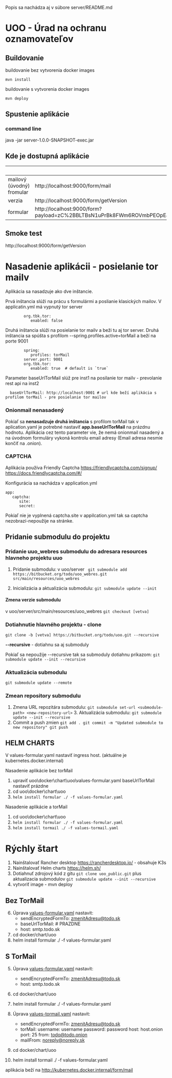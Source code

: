 Popis sa nachádza aj v súbore server/README.md

# UOO - Úrad na ochranu oznamovateľov #

## Buildovanie ##

buildovanie bez vytvorenia docker images

    mvn install 

buildovanie s vytvorenia docker images

    mvn deploy

## Spustenie aplikácie ##

### command line ###

java -jar server-1.0.0-SNAPSHOT-exec.jar


## Kde je dostupná aplikácie ##

|                           | url                                                                                                                                                                                      |
|---------------------------|------------------------------------------------------------------------------------------------------------------------------------------------------------------------------------------|
| mailový (úvodný) fromular | http://localhost:9000/form/mail                                                                                                                                                          |
| verzia                    | http://localhost:9000/form/getVersion                                                                                                                                                    |
| formular                  | http://localhost:9000/form?payload=zC%2BBLTBsN1uPrBk8FWm6ROVmbPEOpEJsHg39HtPzDB7iGyXI8FcSrrIpO0eCiIYUA5YPaSUfbH7j2aUMiglRXlOqsBrZFlyzLd8q3KTsAk3h0nISQA%3D%3D&nonce=DOoFY6pmXyz3C7I%2B   |


## Smoke test

http://localhost:9000/form/getVersion

# Nasadenie aplikácii - posielanie tor mailv

Aplikácia sa nasadzuje ako dve inštancie.

Prvá inštancia slúži na prácu s formulármi a poslianie klasických mailov.
V applicatin.yml má vypnutý tor server

            org.tbk.tor:
               enabled: false

Druhá inštancia slúži na posielanie tor mailv a beži tu aj tor server.
Druhá inštancia sa spúšta s profilom --spring.profiles.active=torMail
a beží na porte 9001

            spring:
               profiles: torMail
            server.port: 9001
            org.tbk.tor:
               enabled: true  # default is `true`

Parameter baseUrlTorMail slúž pre inst1 na posilanie tor mailv - prevolanie rest api na inst2

      baseUrlTorMail: http://localhost:9001 # url kde beží aplikácia s profilom torMail - pre posielanie tor mailov

### Onionmail nenasadený

Pokiaľ sa **nenasadzuje druhá inštancia** s profilom torMail tak v aplication.yaml je potrebné nastaviť **app.baseUrlTorMail** na prázdnu hodnotu.
Aplikácia cez tento parameter vie, že nemá onionmail nasadený a na úvodnom formuláry vykoná kontrolu email adresy (Email adresa nesmie končiť na .onion).

### CAPTCHA ###

Aplikácia používa Friendly Captcha
https://friendlycaptcha.com/signup/
https://docs.friendlycaptcha.com/#/

Konfigurácia sa nachádza v application.yml

```
app:
   captcha:
      site:
      secret:
```

Pokiaľ nie je vyplnená captcha.site v appilcation.yml tak sa captcha nezobrazí-nepoužije na stránke.

## Pridanie submodulu do projektu

### Pridanie uuo_webres submodulu do adresara resources hlavneho projektu uuo

1. Pridanie submodulu:
   v uoo/server
   ` git submodule add https://bitbucket.org/todo/uoo_webres.git src/main/resources/uoo_webres`

2. Inicializácia a aktualizácia submodulu:
   `git submodule update --init`

#### Zmena verzie submodulu

v uoo/server/src/main/resources/uoo_webres
`git checkout [vetva]`

### Dotiahnutie hlavného projektu - clone

`git clone -b [vetva] https://bitbucket.org/todo/uoo.git --recursive`

**--recursive** - dotiahnu sa aj submoduly

Pokiaľ sa nepoužije --recursive tak sa submoduly dotiahnu príkazom:
`git submodule update --init --recursive`

### Aktualizácia submodulu
`git submodule update --remote`

### Zmean repository submodulu

1. Zmena URL repozitára submodulu:
   `git submodule set-url <submodule-path> <new-repository-url>`
    3. Aktualizácia submodulu:
       `git submodule update --init --recursive`
4. Commit a push zmien
   `git add .
   git commit -m "Updated submodule to new repository"
   git push`

## **HELM CHARTS**

V values-formular.yaml nastaviť ingress host. (aktuálne je kubernetes.docker.internal)

Nasadenie aplikácie bez torMail

1. upraviť uoo\docker\chart\uoo\values-formular.yaml
   baseUrlTorMail nastaviť prázdne
2. cd uoo\docker\chart\uoo
3. `helm install formular ./ -f values-formular.yaml`

Nasadenie aplikácie a torMail

1. cd uoo\docker\chart\uoo
2. `helm install formular ./ -f values-formular.yaml`
3. `helm install tormail ./ -f values-tormail.yaml`




# **Rýchly štart**

1. Nainštalovať Rancher desktop https://rancherdesktop.io/ - obsahuje K3s 
2. Nainštalovať Helm charts https://helm.sh/
4. Dotiahnuť zdrojový kód z gitu `git clone uoo_public.git` plus aktualizacia submodulov `git submodule update --init --recursive`
5. vytvoriť image - mvn deploy


## Bez TorMail
6. Úprava  [values-formular.yaml](docker%2Fchart%2Fuoo%2Fvalues-formular.yaml) nastavit:
    - sendEncryptedFormTo: zmenitAdresu@todo.sk
    - baseUrlTorMail: # PRAZDNE 
    - host: smtp.todo.sk 
7. cd docker/chart/uoo
8. helm install formular ./ -f values-formular.yaml

## S TorMail

5. Úprava  [values-formular.yaml](docker%2Fchart%2Fuoo%2Fvalues-formular.yaml) nastavit:
   - sendEncryptedFormTo: zmenitAdresu@todo.sk
   - host: smtp.todo.sk
6. cd docker/chart/uoo
7. helm install formular ./ -f values-formular.yaml

8. Úprava [values-tormail.yaml](docker%2Fchart%2Fuoo%2Fvalues-tormail.yaml)  nastavit:
   - sendEncryptedFormTo: zmenitAdresu@todo.sk
   - torMail:
     username: username
     password: password
     host: host.onion
     port: 25
     from: todo@todo.onion
   -  mailFrom: noreply@noreply.sk
9. cd docker/chart/uoo
10. helm install tormail ./ -f values-formular.yaml

aplikácia beží na http://kubernetes.docker.internal/form/mail
